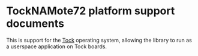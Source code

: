 # TockNAMote72 platform support documents

This is support for the [Tock](https://github.com/tock/tock) operating system,
allowing the library to run as a userspace application on Tock boards.
